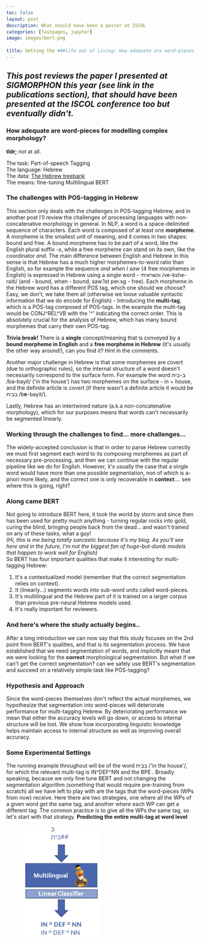 ```yaml
---
toc: false
layout: post
description: What should have been a poster at ISCOL
categories: [fastpages, jupyter]
image: images/bert.png

title: Getting the ###life out of Living: How adequate are word-pieces for modelling complex morphology?
---
```

*This post reviews the paper I presented at SIGMORPHON this year (see link in the publications section), that should have been presented at the ISCOL conference too but eventually didn't.*
---
### How adequate are word-pieces for modelling complex morphology?
**tldr;** 
not at all.

The task: Part-of-speech Tagging<br>
The language: Hebrew<br>
The data: [The Hebrew treebank](https://github.com/OnlpLab/Hebrew_UD)<br>
The means: fine-tuning Multilingual BERT<br>

### The challenges with POS-tagging in Hebrew
This section only deals with the challenges in POS-tagging Hebrew, and in another post I'll review the challenges of processing languages with non-concatenative morphology in general.
In NLP, a word is a space-delimited sequence of characters. Each word is composed of at least one **morpheme**. A morpheme is the smallest unit of meaning, and it comes in two shapes: bound and free. A bound morpheme has to be part of a word, like the English plural suffix *-s*, while a free morpheme can stand on its own, like the coordinator *and*. 
The main difference between English and Hebrew in this sense is that Hebrew has a much higher morphemes-to-word ratio than English, so for example the sequence *and when I saw* (4 free morphemes in English) is expressed in Hebrew using a single word - וכשראיתי /ve-kshe-raiti/ (and - bound, when - bound, saw.1st per.sg - free). Each morpheme in the Hebrew word has a different POS tag, which one should we choose? Easy, we don't, we take them all (otherwise we loose valuable syntactic information that we do encode for English) - Introducing the **multi-tag**, which is a POS-tag composed of POS-tags. In the example the multi-tag would be CONJ^REL\^VB with the '^' indicating the correct order.
This is absolutely crucial for the analysis of Hebrew, which has many bound morphemes that carry their own POS-tag.

**Trivia break!**
There is a **single** concept/meaning that is conveyed by a **bound morpheme in English** and a **free morpheme in Hebrew** (it's usually the other way around!), can you find it? Hint in the comments.

Another major challenge in Hebrew is that some morphemes are covert (due to orthographic rules), so the internal structure of a word doesn't necessarily correspond to the surface form. For example the word ב-בית /ba-bayit/ ('in the house') has two morphemes on the surface - in + house, and the definite article is covert (if there wasn't a definite article it would be בבית /b**e**-bayit/).

Lastly, Hebrew has an intertwined nature (a.k.a non-concatenative morphology), which for our purposes means that words can't necessarily be segmented linearly.

### Working through the challenges to find... more challenges...
The widely-accepted conclusion is that in order to parse Hebrew correctly we must first segment each word to its composing morphemes as part of necessary pre-processing, and then we can continue with the regular pipeline like we do for English. 
However, it's usually the case that a single word would have more than one possible segmentation, non of which is a-priori more likely, and the correct one is only recoverable in **context**.... see where this is going, right?

### Along came BERT
Not going to introduce BERT here, it took the world by storm and since then has been used for pretty much anything - turning regular rocks into gold, curing the blind, bringing people back from the dead... and wasn't trained on any of these tasks, what a guy!<br>
*(Hi, this is me being totally sarcastic because it's my blog. As you'll see here and in the future, I'm not the biggest fan of huge-but-dumb models that happen to work well for English)*<br>
So BERT has four important qualities that make it interesting for multi-tagging Hebrew:
1. It's a contextualized model (remember that the correct segmentation relies on context).
2. It (linearly...) segments words into sub-word units called word-pieces.
3. It's multilingual and the Hebrew part of it is trained on a larger corpus than previous pre-neural Hebrew models used.
4. It's really important for reviewers.

### And here's where the study actually begins..
After a long introduction we can now say that this study focuses on the 2nd point from BERT's qualities, and that is its segmentation process. We have established that we need segmentation of words, and implicitly meant that we were looking for the **correct** morphological segmentation. But what if we can't get the correct segmentation? can we safely use BERT's segmentation and succeed on a relatively simple task like POS-tagging?

### Hypothesis and Approach
Since the word-pieces themselves don't reflect the actual morphemes, we hypothesize that segmentation into word-pieces will deteriorate performance for multi-tagging Hebrew. By deteriorating performance we mean that either the accuracy levels will go down, or access to internal structure will be lost. We show how incorporating linguistic knowledge helps maintain access to internal structure as well as improving overall accuracy.

### Some Experimental Settings
The running example throughout will be of the word בבית /'in the house'/, for which the relevant multi-tag is IN^DEF\^NN and the BPE . Broadly speaking, because we only fine tune BERT and not changing the segmentation algorithm (something that would require pre-training from scratch) all we have left to play with are the tags that the word-pieces (WPs from now) receive. Here there are two strategies, one where all the WPs of a given word get the same tag, and another where each WP can get a different tag. The common practice is to give all the WPs the same tag, so let's start with that strategy.
**Predicting the entire multi-tag at word level**
<figure class="image"><img src="https://github.com/stavkl/linguistics-for-nlp/raw/master/images/iscol-post/raw.jpg" width="50%" alt="">





<!--stackedit_data:
eyJoaXN0b3J5IjpbNDA5NzM1NTUwLDIwNDY1NDkxMTMsLTg0Nz
Q2OTQwMCwxODAwNTY0MDAwLC0xMTIwMjg1ODg5LDEwMzE1NTQ0
NzcsMTk4NDgyODU0OCwxMTgxMDMwMTQ4LC01NzAxNzc2MTEsLT
E2MzQ0NDkwMDMsMTM0Nzk1Nzg1OSwxMzkxMzY5MjQwLC0zMzUx
OTIxNDMsLTMxODE4MTU0LDE3NjA1MjAwNjgsMjA1NTE0MDk1OC
wtODU0ODA5NTMsNTYxNzM2ODI5LDEyNzcxNDA4MDNdfQ==
-->